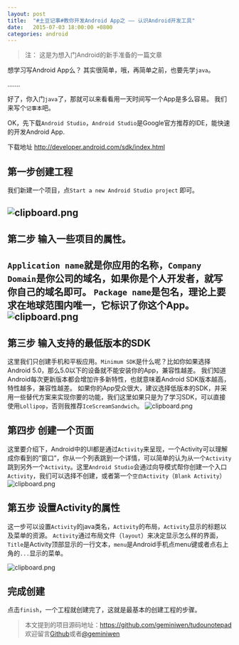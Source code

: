 ```yaml
---
layout: post
title:  "#土豆记事#教你开发Android App之 —— 认识Android开发工具"
date:   2015-07-03 18:00:00 +0800
categories: android
---
```


> 注： 这是为想入门Android的新手准备的一篇文章

想学习写Android App么？ 其实很简单，哦，再简单之前，也要先学`java`。

.......

好了，你入门`java`了，那就可以来看看用一天时间写一个App是多么容易。
我们来写个`记事本`吧。

OK，先下载`Android Studio`，`Android Studio`是Google官方推荐的IDE，能快速的开发Android App.

下载地址 http://developer.android.com/sdk/index.html

## 第一步创建工程
我们新建一个项目，点`Start a new Android Studio project` 即可。

![clipboard.png](https://segmentfault.com/img/bVmzp4)
----

## 第二步 输入一些项目的属性。
`Application name`就是你应用的名称，`Company Domain`是你公司的域名，如果你是个人开发者，就写你自己的域名即可。
`Package name`是包名，理论上要求**在地球范围内唯一**，它标识了你这个App。
![clipboard.png](https://segmentfault.com/img/bVmzp5)
---

## 第三步 输入支持的最低版本的SDK
这里我们只创建手机和平板应用。`Minimum SDK`是什么呢？比如你如果选择Android 5.0，那么5.0以下的设备就不能安装你的App，兼容性越差。 我们知道Android每次更新版本都会增加许多新特性，也就意味着Android SDK版本越高，特性越多，兼容性越差。 如果你的App受众很大，建议选择低版本的SDK，并采用一些替代方案来实现你要的功能，我们这里如果只是为了学习SDK，可以直接使用`Lollipop`，否则我推荐`IceScreamSandwich`。
![clipboard.png](https://segmentfault.com/img/bVmzqy)

## 第四步 创建一个页面

这里要介绍下，Android中的UI都是通过`Activity`来呈现，一个Activity可以理解成你看到的“窗口”，你从一个列表跳到一个详情，可以简单的认为从一个`Activity`跳到另外一个`Activity`。这里`Android Studio`会通过向导模式帮你创建一个入口`Activity`，我们可以选择不创建，或者第一个`空白Activity`（`Blank Activity`）
![clipboard.png](https://segmentfault.com/img/bVmzqP)

## 第五步 设置Activity的属性
这一步可以设置`Activity`的java类名，`Activity`的布局，`Activity`显示的标题以及菜单的资源。
`Activity`通过布局文件（`layout`）来决定显示怎么样的界面，`Title`是Activity顶部显示的一行文本，`menu`是Android手机点menu键或者点右上角的`...`显示的菜单。

![clipboard.png](https://segmentfault.com/img/bVmzqV)

## 完成创建
点击`finish`，一个工程就创建完了，这就是最基本的创建工程的步骤。


> 本文提到的项目源码地址：https://github.com/geminiwen/tudounotepad
> 欢迎留言[Github](https://github.com/geminiwen)或者[@geminiwen](http://weibo.com/coffeesherk/home?wvr=5)